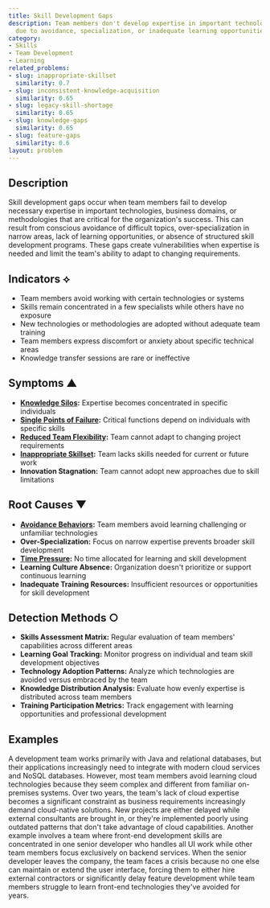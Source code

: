 ```yaml
---
title: Skill Development Gaps
description: Team members don't develop expertise in important technologies or domains
  due to avoidance, specialization, or inadequate learning opportunities.
category:
- Skills
- Team Development
- Learning
related_problems:
- slug: inappropriate-skillset
  similarity: 0.7
- slug: inconsistent-knowledge-acquisition
  similarity: 0.65
- slug: legacy-skill-shortage
  similarity: 0.65
- slug: knowledge-gaps
  similarity: 0.65
- slug: feature-gaps
  similarity: 0.6
layout: problem
---
```


## Description

Skill development gaps occur when team members fail to develop necessary expertise in important technologies, business domains, or methodologies that are critical for the organization's success. This can result from conscious avoidance of difficult topics, over-specialization in narrow areas, lack of learning opportunities, or absence of structured skill development programs. These gaps create vulnerabilities when expertise is needed and limit the team's ability to adapt to changing requirements.

## Indicators ⟡

- Team members avoid working with certain technologies or systems
- Skills remain concentrated in a few specialists while others have no exposure
- New technologies or methodologies are adopted without adequate team training
- Team members express discomfort or anxiety about specific technical areas
- Knowledge transfer sessions are rare or ineffective

## Symptoms ▲

- **[Knowledge Silos](knowledge-silos.md):** Expertise becomes concentrated in specific individuals
- **[Single Points of Failure](single-points-of-failure.md):** Critical functions depend on individuals with specific skills
- **[Reduced Team Flexibility](reduced-team-flexibility.md):** Team cannot adapt to changing project requirements
- **[Inappropriate Skillset](inappropriate-skillset.md):** Team lacks skills needed for current or future work
- **Innovation Stagnation:** Team cannot adopt new approaches due to skill limitations

## Root Causes ▼

- **[Avoidance Behaviors](avoidance-behaviors.md):** Team members avoid learning challenging or unfamiliar technologies
- **Over-Specialization:** Focus on narrow expertise prevents broader skill development
- **[Time Pressure](time-pressure.md):** No time allocated for learning and skill development
- **Learning Culture Absence:** Organization doesn't prioritize or support continuous learning
- **Inadequate Training Resources:** Insufficient resources or opportunities for skill development

## Detection Methods ○

- **Skills Assessment Matrix:** Regular evaluation of team members' capabilities across different areas
- **Learning Goal Tracking:** Monitor progress on individual and team skill development objectives
- **Technology Adoption Patterns:** Analyze which technologies are avoided versus embraced by the team
- **Knowledge Distribution Analysis:** Evaluate how evenly expertise is distributed across team members
- **Training Participation Metrics:** Track engagement with learning opportunities and professional development

## Examples

A development team works primarily with Java and relational databases, but their applications increasingly need to integrate with modern cloud services and NoSQL databases. However, most team members avoid learning cloud technologies because they seem complex and different from familiar on-premises systems. Over two years, the team's lack of cloud expertise becomes a significant constraint as business requirements increasingly demand cloud-native solutions. New projects are either delayed while external consultants are brought in, or they're implemented poorly using outdated patterns that don't take advantage of cloud capabilities. Another example involves a team where front-end development skills are concentrated in one senior developer who handles all UI work while other team members focus exclusively on backend services. When the senior developer leaves the company, the team faces a crisis because no one else can maintain or extend the user interface, forcing them to either hire external contractors or significantly delay feature development while team members struggle to learn front-end technologies they've avoided for years.
